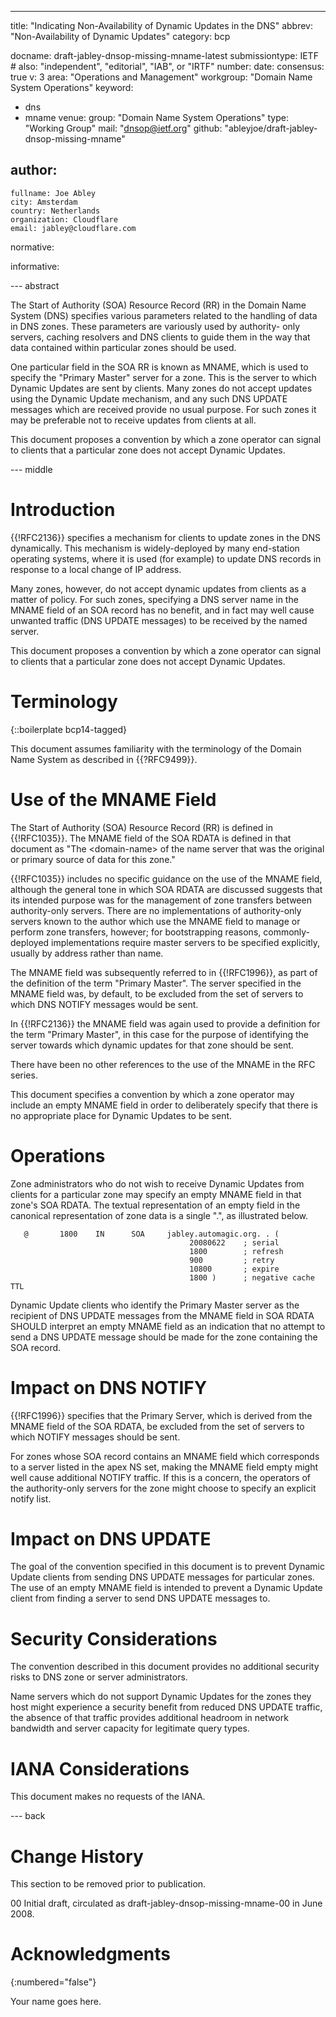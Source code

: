 ---

title: "Indicating Non-Availability of Dynamic Updates in the DNS"
abbrev: "Non-Availability of Dynamic Updates"
category: bcp

docname: draft-jabley-dnsop-missing-mname-latest
submissiontype: IETF  # also: "independent", "editorial", "IAB", or "IRTF"
number:
date:
consensus: true
v: 3
area: "Operations and Management"
workgroup: "Domain Name System Operations"
keyword:
 - dns
 - mname
venue:
  group: "Domain Name System Operations"
  type: "Working Group"
  mail: "dnsop@ietf.org"
  github: "ableyjoe/draft-jabley-dnsop-missing-mname"

author:
 -
    fullname: Joe Abley
    city: Amsterdam
    country: Netherlands
    organization: Cloudflare
    email: jabley@cloudflare.com

normative:

informative:

--- abstract

The Start of Authority (SOA) Resource Record (RR) in the Domain Name
System (DNS) specifies various parameters related to the handling of
data in DNS zones.  These parameters are variously used by authority-
only servers, caching resolvers and DNS clients to guide them in the
way that data contained within particular zones should be used.

One particular field in the SOA RR is known as MNAME, which is used
to specify the "Primary Master" server for a zone.  This is the
server to which Dynamic Updates are sent by clients.  Many zones do
not accept updates using the Dynamic Update mechanism, and any such
DNS UPDATE messages which are received provide no usual purpose.  For
such zones it may be preferable not to receive updates from clients
at all.

This document proposes a convention by which a zone operator can
signal to clients that a particular zone does not accept Dynamic
Updates.

--- middle

# Introduction

{{!RFC2136}} specifies a mechanism for clients to update zones in the
DNS dynamically.  This mechanism is widely-deployed by many
end-station operating systems, where it is used (for example) to update
DNS records in response to a local change of IP address.

Many zones, however, do not accept dynamic updates from clients as a
matter of policy.  For such zones, specifying a DNS server name in
the MNAME field of an SOA record has no benefit, and in fact may well
cause unwanted traffic (DNS UPDATE messages) to be received by the
named server.

This document proposes a convention by which a zone operator can
signal to clients that a particular zone does not accept Dynamic
Updates.

# Terminology

{::boilerplate bcp14-tagged}

This document assumes familiarity with the terminology of the Domain
Name System as described in {{?RFC9499}}.

# Use of the MNAME Field

The Start of Authority (SOA) Resource Record (RR) is defined in
{{!RFC1035}}.  The MNAME field of the SOA RDATA is defined in that
document as "The &lt;domain-name&gt; of the name server that was the
original or primary source of data for this zone."

{{!RFC1035}} includes no specific guidance on the use of the MNAME
field, although the general tone in which SOA RDATA are discussed
suggests that its intended purpose was for the management of zone
transfers between authority-only servers.  There are no
implementations of authority-only servers known to the author which
use the MNAME field to manage or perform zone transfers, however; for
bootstrapping reasons, commonly-deployed implementations require
master servers to be specified explicitly, usually by address rather
than name.

The MNAME field was subsequently referred to in {{!RFC1996}}, as part of
the definition of the term "Primary Master".  The server specified in
the MNAME field was, by default, to be excluded from the set of
servers to which DNS NOTIFY messages would be sent.

In {{!RFC2136}} the MNAME field was again used to provide a definition
for the term "Primary Master", in this case for the purpose of
identifying the server towards which dynamic updates for that zone
should be sent.

There have been no other references to the use of the MNAME in the
RFC series.

This document specifies a convention by which a zone operator may
include an empty MNAME field in order to deliberately specify that
there is no appropriate place for Dynamic Updates to be sent.

# Operations

Zone administrators who do not wish to receive Dynamic Updates from
clients for a particular zone may specify an empty MNAME field in
that zone's SOA RDATA.  The textual representation of an empty field
in the canonical representation of zone data is a single ".", as
illustrated below.

~~~
   @       1800    IN      SOA     jabley.automagic.org. . (
                                        20080622    ; serial
                                        1800        ; refresh
                                        900         ; retry
                                        10800       ; expire
                                        1800 )      ; negative cache TTL
~~~

Dynamic Update clients who identify the Primary Master server as the
recipient of DNS UPDATE messages from the MNAME field in SOA RDATA
SHOULD interpret an empty MNAME field as an indication that no
attempt to send a DNS UPDATE message should be made for the zone
containing the SOA record.

# Impact on DNS NOTIFY

{{!RFC1996}} specifies that the Primary Server, which is derived from
the MNAME field of the SOA RDATA, be excluded from the set of servers
to which NOTIFY messages should be sent.

For zones whose SOA record contains an MNAME field which corresponds
to a server listed in the apex NS set, making the MNAME field empty
might well cause additional NOTIFY traffic.  If this is a concern,
the operators of the authority-only servers for the zone might choose
to specify an explicit notify list.

# Impact on DNS UPDATE

The goal of the convention specified in this document is to prevent
Dynamic Update clients from sending DNS UPDATE messages for
particular zones.  The use of an empty MNAME field is intended to
prevent a Dynamic Update client from finding a server to send DNS
UPDATE messages to.

# Security Considerations

The convention described in this document provides no additional
security risks to DNS zone or server administrators.

Name servers which do not support Dynamic Updates for the zones they
host might experience a security benefit from reduced DNS UPDATE
traffic, the absence of that traffic provides additional headroom in
network bandwidth and server capacity for legitimate query types.

# IANA Considerations

This document makes no requests of the IANA.

--- back

# Change History

This section to be removed prior to publication.

00 Initial draft, circulated as draft-jabley-dnsop-missing-mname-00 in
June 2008.

# Acknowledgments
{:numbered="false"}

Your name goes here.

